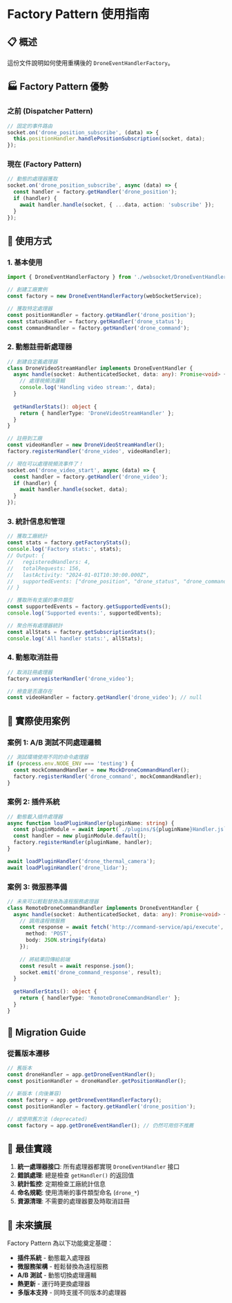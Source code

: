 # Factory Pattern 使用指南

## 📋 概述
這份文件說明如何使用重構後的 `DroneEventHandlerFactory`。

## 🏭 Factory Pattern 優勢

### **之前 (Dispatcher Pattern)**
```typescript
// 固定的事件路由
socket.on('drone_position_subscribe', (data) => {
  this.positionHandler.handlePositionSubscription(socket, data);
});
```

### **現在 (Factory Pattern)**  
```typescript
// 動態的處理器獲取
socket.on('drone_position_subscribe', async (data) => {
  const handler = factory.getHandler('drone_position');
  if (handler) {
    await handler.handle(socket, { ...data, action: 'subscribe' });
  }
});
```

## 🚀 使用方式

### **1. 基本使用**
```typescript
import { DroneEventHandlerFactory } from './websocket/DroneEventHandlerFactory.js';

// 創建工廠實例
const factory = new DroneEventHandlerFactory(webSocketService);

// 獲取特定處理器
const positionHandler = factory.getHandler('drone_position');
const statusHandler = factory.getHandler('drone_status');
const commandHandler = factory.getHandler('drone_command');
```

### **2. 動態註冊新處理器**
```typescript
// 創建自定義處理器
class DroneVideoStreamHandler implements DroneEventHandler {
  async handle(socket: AuthenticatedSocket, data: any): Promise<void> {
    // 處理視頻流邏輯
    console.log('Handling video stream:', data);
  }
  
  getHandlerStats(): object {
    return { handlerType: 'DroneVideoStreamHandler' };
  }
}

// 註冊到工廠
const videoHandler = new DroneVideoStreamHandler();
factory.registerHandler('drone_video', videoHandler);

// 現在可以處理視頻流事件了！
socket.on('drone_video_start', async (data) => {
  const handler = factory.getHandler('drone_video');
  if (handler) {
    await handler.handle(socket, data);
  }
});
```

### **3. 統計信息和管理**
```typescript
// 獲取工廠統計
const stats = factory.getFactoryStats();
console.log('Factory stats:', stats);
// Output: {
//   registeredHandlers: 4,
//   totalRequests: 156,
//   lastActivity: "2024-01-01T10:30:00.000Z",
//   supportedEvents: ["drone_position", "drone_status", "drone_command", "drone_video"]
// }

// 獲取所有支援的事件類型
const supportedEvents = factory.getSupportedEvents();
console.log('Supported events:', supportedEvents);

// 聚合所有處理器統計
const allStats = factory.getSubscriptionStats();
console.log('All handler stats:', allStats);
```

### **4. 動態取消註冊**
```typescript
// 取消註冊處理器
factory.unregisterHandler('drone_video');

// 檢查是否還存在
const videoHandler = factory.getHandler('drone_video'); // null
```

## 🎯 實際使用案例

### **案例 1: A/B 測試不同處理邏輯**
```typescript
// 測試環境使用不同的命令處理器
if (process.env.NODE_ENV === 'testing') {
  const mockCommandHandler = new MockDroneCommandHandler();
  factory.registerHandler('drone_command', mockCommandHandler);
}
```

### **案例 2: 插件系統**
```typescript
// 動態載入插件處理器
async function loadPluginHandler(pluginName: string) {
  const pluginModule = await import(`./plugins/${pluginName}Handler.js`);
  const handler = new pluginModule.default();
  factory.registerHandler(pluginName, handler);
}

await loadPluginHandler('drone_thermal_camera');
await loadPluginHandler('drone_lidar');
```

### **案例 3: 微服務準備**
```typescript
// 未來可以輕鬆替換為遠程服務處理器
class RemoteDroneCommandHandler implements DroneEventHandler {
  async handle(socket: AuthenticatedSocket, data: any): Promise<void> {
    // 調用遠程微服務
    const response = await fetch('http://command-service/api/execute', {
      method: 'POST',
      body: JSON.stringify(data)
    });
    
    // 將結果回傳給前端
    const result = await response.json();
    socket.emit('drone_command_response', result);
  }
  
  getHandlerStats(): object {
    return { handlerType: 'RemoteDroneCommandHandler' };
  }
}
```

## 🔧 Migration Guide

### **從舊版本遷移**
```typescript
// 舊版本
const droneHandler = app.getDroneEventHandler();
const positionHandler = droneHandler.getPositionHandler();

// 新版本 (向後兼容)
const factory = app.getDroneEventHandlerFactory();
const positionHandler = factory.getHandler('drone_position');

// 或使用舊方法 (deprecated)
const factory = app.getDroneEventHandler(); // 仍然可用但不推薦
```

## 🎨 最佳實踐

1. **統一處理器接口**: 所有處理器都實現 `DroneEventHandler` 接口
2. **錯誤處理**: 總是檢查 `getHandler()` 的返回值
3. **統計監控**: 定期檢查工廠統計信息
4. **命名規範**: 使用清晰的事件類型命名 (`drone_*`)
5. **資源清理**: 不需要的處理器要及時取消註冊

## 🚀 未來擴展

Factory Pattern 為以下功能奠定基礎：
- **插件系統** - 動態載入處理器
- **微服務架構** - 輕鬆替換為遠程服務
- **A/B 測試** - 動態切換處理邏輯
- **熱更新** - 運行時更換處理器
- **多版本支持** - 同時支援不同版本的處理器